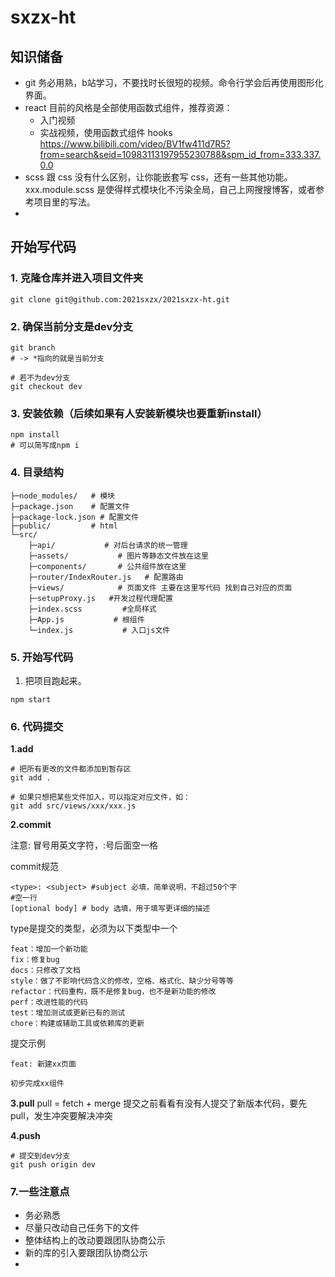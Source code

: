 # sxzx-ht

## 知识储备
+ git 务必用熟，b站学习，不要找时长很短的视频。命令行学会后再使用图形化界面。
+ react 目前的风格是全部使用函数式组件，推荐资源：
  + 入门视频
  + 实战视频，使用函数式组件 hooks https://www.bilibili.com/video/BV1fw411d7R5?from=search&seid=10983113197955230788&spm_id_from=333.337.0.0
+ scss 跟 css 没有什么区别，让你能嵌套写 css，还有一些其他功能。xxx.module.scss 是使得样式模块化不污染全局，自己上网搜搜博客，或者参考项目里的写法。
+ 

## 开始写代码

### 1. 克隆仓库并进入项目文件夹

```shell
git clone git@github.com:2021sxzx/2021sxzx-ht.git
```

### 2. 确保当前分支是dev分支

```shell
git branch
# -> *指向的就是当前分支

# 若不为dev分支
git checkout dev
```

### 3. 安装依赖（后续如果有人安装新模块也要重新install）

```shell
npm install
# 可以简写成npm i
```

### 4. 目录结构

```shell
├─node_modules/   # 模块
├─package.json    # 配置文件
├─package-lock.json # 配置文件
├─public/         # html
└─src/
    ├─api/           # 对后台请求的统一管理
    ├─assets/           # 图片等静态文件放在这里
    ├─components/       # 公共组件放在这里
    ├─router/IndexRouter.js   # 配置路由
    ├─views/            # 页面文件 主要在这里写代码 找到自己对应的页面
    ├─setupProxy.js   #开发过程代理配置
    ├─index.scss         #全局样式
    ├─App.js           # 根组件
    └─index.js           # 入口js文件
```

### 5. 开始写代码

1. 把项目跑起来。

```shell
npm start
```


### 6. 代码提交


**1.add**

```shell
# 把所有更改的文件都添加到暂存区
git add .
    
# 如果只想把某些文件加入，可以指定对应文件，如：
git add src/views/xxx/xxx.js 
```

**2.commit**

注意: 冒号用英文字符，:号后面空一格

commit规范

```shell
<type>: <subject> #subject 必填，简单说明，不超过50个字
#空一行
[optional body] # body 选填，用于填写更详细的描述
```

type是提交的类型，必须为以下类型中一个

```
feat：增加一个新功能
fix：修复bug
docs：只修改了文档
style：做了不影响代码含义的修改，空格、格式化、缺少分号等等
refactor：代码重构，既不是修复bug，也不是新功能的修改
perf：改进性能的代码
test：增加测试或更新已有的测试
chore：构建或辅助工具或依赖库的更新
```

提交示例

```
feat: 新建xx页面

初步完成xx组件
```

**3.pull**
pull = fetch + merge
提交之前看看有没有人提交了新版本代码，要先 pull，发生冲突要解决冲突

**4.push**

```shell
# 提交到dev分支
git push origin dev
```

### 7.一些注意点
+ 务必熟悉
+ 尽量只改动自己任务下的文件
+ 整体结构上的改动要跟团队协商公示
+ 新的库的引入要跟团队协商公示
+ 